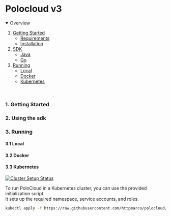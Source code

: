 # Polocloud v3

<details open="open">
    <summary>Overview</summary>
    <ol>
        <li>
          <a href="#getting-started">Getting Started</a>
          <ul>
            <li><a href="#requirements">Requirements</a></li>
            <li><a href="#installation">Installation</a></li>
          </ul>
        </li>
        <li>
          <a href="#sdk">SDK</a>
          <ul>
            <li><a href="#java">Java</a></li>
            <li><a href="#go">Go</a></li>
          </ul>
        </li>
        <li>
          <a href="#sdk">Running</a>
          <ul>
            <li><a href="#local">Local</a></li>
            <li><a href="#docker">Docker</a></li>
            <li><a href="#k8s">Kubernetes</a></li>
          </ul>
        </li>
    </ol>
</details>

<br/>

### 1. Getting Started

### 2. Using the sdk


### 3. Running

#### 3.1 Local

#### 3.2 Docker

#### 3.3 Kubernetes

[![Cluster Setup Status](https://img.shields.io/github/actions/workflow/status/httpmarco/polocloud/cluster-setup.yml?label=cluster%20setup)](https://github.com/httpmarco/polocloud/actions/workflows/cluster-setup.yml)

To run PoloCloud in a Kubernetes cluster, you can use the provided initialization script.  
It sets up the required namespace, service accounts, and roles.

```sh
kubectl apply -f https://raw.githubusercontent.com/httpmarco/polocloud/master/scripts/init-cluster.yml
```
